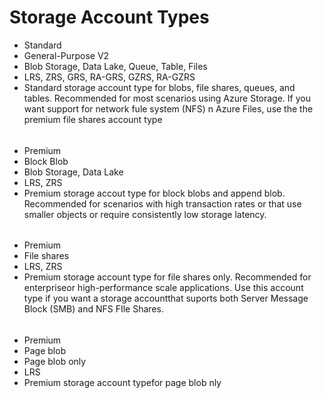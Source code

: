 # Storage Account Types

- Standard
- General-Purpose V2
- Blob Storage, Data Lake, Queue, Table, Files
- LRS, ZRS, GRS, RA-GRS, GZRS, RA-GZRS
- Standard storage account type for blobs, file shares, queues, and tables. Recommended for most scenarios using Azure Storage. If you want support for network fule system (NFS) n Azure Files, use the the premium file shares account type

######

- Premium
- Block Blob
- Blob Storage, Data Lake
- LRS, ZRS
- Premium storage accout type for block blobs and append blob. Recommended for scenarios with high transaction rates or that use smaller objects or require consistently low storage latency.

######

- Premium
- File shares
- LRS, ZRS
- Premium storage account type for file shares only. Recommended for enterpriseor high-performance scale applications. Use this account type if you want a storage accountthat suports both Server Message Block (SMB) and NFS FIle Shares.

######

- Premium
- Page blob
- Page blob only
- LRS
- Premium storage account typefor page blob nly

######
